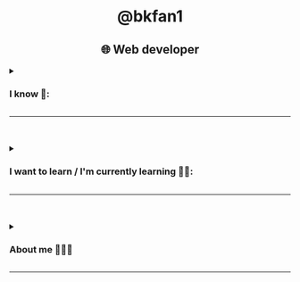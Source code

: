 <h1 align="center">@bkfan1</h1>
<h2 align="center">🌐 Web developer</h2>
<details>
    <summary><h3>I know 🧠:</h3></summary>
    <h3>Programming languages:</h3>
    <img width="100px" height="100px" src="ik_1.jpg">
    <img width="100px" height="100px" src="ik_2.png" alt="Python">
    <img width="100px" height="100px" src="ik_3.png" alt="Bash/Shell Scripting">
    <br>
    <h3>Runtimes:</h3>
    <img width="100px" height="100px" src="iw_5.png" alt="nodeJS">
    <br>
    <h3>Language Frameworks:</h3>
    <img width="100px" height="100px" src="iw_6.png" alt="React">
    <br>
    <h3>Markup and Style languages:</h3>
    <img width="100px" height="100px" src="MetroUI-HTML5.png" alt="HTML5">
    <img width="100px" height="100px" src="ik_5.png" alt="CSS3">
    <img width="120px" height="100px" src="ik_6.png" alt="Markdown Language">
    <br>
    <br>
    <h3>Preprocessors & Template Engines:</h3>
    <img width="100px" height="100px" src="ik_7.webp" alt="SASS">
    <img width="100px" height="100px" src="ik_8.png" alt="Pug HTML">
    <br>
    <br>
    <h3>Query languages:</h3>
    <img width="100px" height="100px" src="ik_9.png" alt="SQL Language">
    <br>
    <br>
    <h3>CSS Frameworks:</h3>
    <img width="100px" height="100px" src="ik_10.png" alt="Bootstrap">
    <img width="100px" height="100px" src="ik_11.png" alt="Tailwind CSS">
    <img width="100px" height="100px" src="ik_!2.png" alt="Bulma CSS">
    <br>
    <br>
    <h3>Dev Ops</h3>
    <img width="100px" height="100px" src="ik_13.png" alt="git">
    <img width="100px" height="100px" src="ik_14.png" alt="github">
    <br>
    <br>
    <h3>Systems:</h3>
    <img width="100px" height="100px" src="ik_15.png" alt="linux">
    <h4>(Arch & Ubuntu)</h4>
</details>
<hr>
<br>
<br>
<details>
    <summary><h3>I want to learn / I'm currently learning 📖💡:</h3></summary>
    <h3>Programming languages:</h3>
    <img width="100px" height="100px" src="iw_1.png" alt="">
    <img width="100px" height="100px" src="iw_2.png" alt="php">
    <img width="100px" height="100px" src="iw_3.svg" alt="Golang">
    <img width="100px" height="100px" src="iw_4.png" alt="rust">
    <br>
    <br>
    <br>
    <br>
    <h3>Language Frameworks:</h3>
    <img width="100px" height="100px" src="iw_7.png" alt="VueJS">
    <img width="100px" height="100px" src="iw_8.png" alt="Svelte">
    <img width="100px" height="100px" src="iw_9.png" alt="Django">
</details>
<hr>
<br>
<br>
<details>
    <summary><h3>About me 👨🏻‍💻</h3></summary>
    <h3> · Personal:</h3>
    <ul>
        <li><h4>From: 🇻🇪</h4></li>
        <li><h4>19 years old</h4></li>
    </ul>
    <br>
    <h3> · Hobbies ⏲️:</h3>
    <ul>
        <li><h4>Skateboarding 🛹</h4></li>
        <li><h4>Writing & reading 📚📓</h4></li>
        <li><h4>Drawing & painting ✏️🖌️</h4></li>
        <li><h4>Playing Bass 🎸</h4></li>

    </ul>
</details>
<hr>








